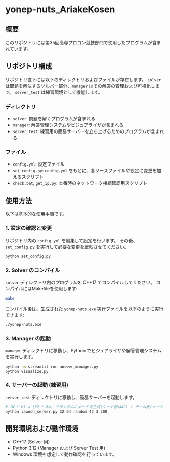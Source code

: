 # yonep-nuts\_AriakeKosen

## 概要

このリポジトリには第35回高専プロコン競技部門で使用したプログラムが含まれています。

## リポジトリ構成

リポジトリ直下には以下のディレクトリおよびファイルが存在します。
`solver` は問題を解決するソルバー部分、`manager` はその解答の管理および可視化します。
`server_test` は練習環境として機能します。

### ディレクトリ

- `solver`: 問題を解くプログラムが含まれる
- `manager`: 解答管理システムやビジュアライザが含まれる
- `server_test`: 練習用の簡易サーバーを立ち上げるためのプログラムが含まれる
### ファイル
- `config.yml`: 設定ファイル
- `set_config.py`: `config.yml` をもとに、各ソースファイルや設定に変更を加えるスクリプト
- `check.bat`, `get_ip.py`: 本番時のネットワーク接続確認用スクリプト

## 使用方法

以下は基本的な使用手順です。

### 1. 設定の確認と変更

リポジトリ内の `config.yml` を編集して設定を行います。
その後、`set_config.py` を実行して必要な変更を反映させてください。

```bash
python set_config.py
```

### 2. Solver のコンパイル

`solver` ディレクトリ内のプログラムを C++17 でコンパイルしてください。
コンパイルにはMakefileを使用します:

```bash
make
```

コンパイル後は、生成された `yonep-nuts.exe` 実行ファイルを以下のように実行できます:

```bash
./yonep-nuts.exe
```

### 3. Manager の起動

`manager` ディレクトリに移動し、Python でビジュアライザや解答管理システムを実行します。

```bash
python -m streamlit run answer_manager.py
python visualize.py
```

### 4. サーバーの起動 (練習用)

`server_test` ディレクトリに移動し、簡易サーバーを起動します。

```bash
# (W * H) = (32 * 64) でランダムにボードを生成(シード値は42) / チーム数(トークン数)は3 / 試合時間は300
python launch_server.py 32 64 random 42 3 300
```

## 開発環境および動作環境

- C++17 (Solver 用)
- Python 3.12 (Manager および Server Test 用)
- Windows 環境を想定して動作確認を行っています。

